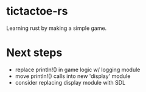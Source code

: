 # tictactoe-rs
Learning rust by making a simple game.

# Next steps
  * replace println!() in game logic w/ logging module
  * move println!() calls into new 'display' module
  * consider replacing display module with SDL
